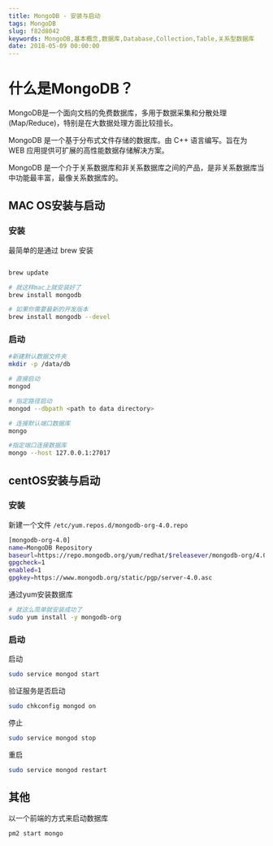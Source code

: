 ```yaml
---
title: MongoDB - 安装与启动
tags: MongoDB
slug: f82d8042
keywords: MongoDB,基本概念,数据库,Database,Collection,Table,关系型数据库
date: 2018-05-09 00:00:00
---
```


什么是MongoDB？
==============

MongoDB是一个面向文档的免费数据库，多用于数据采集和分散处理(Map/Reduce)，特别是在大数据处理方面比较擅长。

MongoDB 是一个基于分布式文件存储的数据库。由 C++ 语言编写。旨在为 WEB 应用提供可扩展的高性能数据存储解决方案。

MongoDB 是一个介于关系数据库和非关系数据库之间的产品，是非关系数据库当中功能最丰富，最像关系数据库的。


## MAC OS安装与启动

### 安装
最简单的是通过 brew 安装
```bash

brew update

# 就这样mac上就安装好了
brew install mongodb

# 如果你需要最新的开发版本
brew install mongodb --devel
```

### 启动
```bash
#新建默认数据文件夹
mkdir -p /data/db

# 直接启动
mongod

# 指定路径启动
mongod --dbpath <path to data directory>

# 连接默认端口数据库
mongo

#指定端口连接数据库
mongo --host 127.0.0.1:27017
```

## centOS安装与启动

### 安装

新建一个文件 `/etc/yum.repos.d/mongodb-org-4.0.repo `
```bash
[mongodb-org-4.0]
name=MongoDB Repository
baseurl=https://repo.mongodb.org/yum/redhat/$releasever/mongodb-org/4.0/x86_64/
gpgcheck=1
enabled=1
gpgkey=https://www.mongodb.org/static/pgp/server-4.0.asc
```


通过yum安装数据库
```bash
# 就这么简单就安装成功了
sudo yum install -y mongodb-org
```
### 启动

启动
```bash
sudo service mongod start
```

验证服务是否启动
```bash
sudo chkconfig mongod on
```

停止
```bash
sudo service mongod stop
```

重启
```bash
sudo service mongod restart
```

## 其他
以一个前端的方式来启动数据库
```bash
pm2 start mongo
```
